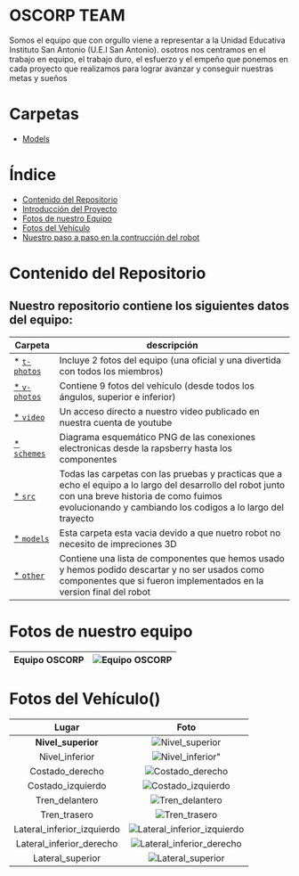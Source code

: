 # OSCORP TEAM
Somos el equipo que con orgullo viene a representar a la Unidad Educativa Instituto San Antonio (U.E.I San Antonio). osotros nos centramos en el trabajo en equipo, el trabajo duro, el esfuerzo y el empeño que ponemos en cada proyecto que realizamos para lograr avanzar y conseguir nuestras metas y sueños

# Carpetas
* [Models](https://github.com/nestoxuy/OSCORP/tree/main/models)
#  Índice

* [Contenido del Repositorio](#contenido-del-repositorio)
* [Introducción del Proyecto](#introducción-del-proyecto)
* [Fotos de nuestro Equipo](#fotos-de-nuestro-Equipo)
* [Fotos del Vehículo](#fotos-del-vehículo)
* [Nuestro paso a paso en la contrucción del robot](#diseño-de-hardware)

# Contenido del Repositorio

## Nuestro repositorio contiene los siguientes datos del equipo:
|Carpeta| descripción|
|------|------|
| * [`t-photos`](https://github.com/nestoxuy/OSCORP/tree/main/t-photos)| Incluye 2 fotos del equipo (una oficial y una divertida con todos los miembros) |
|[* `v-photos`](https://github.com/nestoxuy/OSCORP/tree/main/v-photos) |Contiene 9 fotos del vehículo (desde todos los ángulos, superior e inferior)|
|[* `video`](https://github.com/nestoxuy/OSCORP/tree/main/video) |Un acceso directo a nuestro video publicado en nuestra cuenta de youtube|
|[* `schemes`](https://github.com/nestoxuy/OSCORP/tree/main/schemes) |Diagrama esquemático PNG de las conexiones electronicas desde la rapsberry hasta los componentes|
|[* `src`](https://github.com/nestoxuy/OSCORP/tree/main/src)|Todas las carpetas con las pruebas y practicas que a echo el equipo a lo largo del desarrollo del robot junto con una breve historia de como fuimos evolucionando y cambiando los codigos a lo largo del trayecto|
|[* `models`](https://github.com/nestoxuy/OSCORP/tree/main/models)|Esta carpeta esta vacia devido a que nuetro robot no necesito de impreciones 3D|
|[* `other`](https://github.com/nestoxuy/OSCORP/tree/main/other)|Contiene una lista de componentes que hemos usado y hemos podido descartar y no ser usados como componentes que si fueron implementados en la version final del robot|

# Fotos de nuestro equipo 
|Equipo OSCORP|![Equipo OSCORP](https://github.com/nestoxuy/OSCORP/blob/main/t-photos/Equipo_OSCORP.jpg)|
|-------|-------|

# Fotos del Vehículo()
|Lugar|Foto|
|:----:|:----:|
|**Nivel_superior**| ![Nivel_superior](https://github.com/nestoxuy/OSCORP/blob/main/v-photos/Images/Nivel_superior.jpeg)| 
|Nivel_inferior|![Nivel_inferior"](https://github.com/nestoxuy/OSCORP/blob/main/v-photos/Images/Nivel_inferior.jpeg)| 
|Costado_derecho|![Costado_derecho](https://github.com/nestoxuy/OSCORP/blob/main/v-photos/Images/Costado_derecho.jpeg "Costado_derecho")| 
|Costado_izquierdo|![Costado_izquierdo](https://github.com/nestoxuy/OSCORP/blob/main/v-photos/Images/Costado_izquierdo.jpeg "Costado_izquierdo")|
|Tren_delantero|![Tren_delantero](https://github.com/nestoxuy/OSCORP/blob/main/v-photos/Images/Tren_delantero.jpeg "Tren_delantero")|
|Tren_trasero|![Tren_trasero](https://github.com/nestoxuy/OSCORP/blob/main/v-photos/Images/Tren_trasero.jpeg "Tren_trasero") |
|Lateral_inferior_izquierdo|![Lateral_inferior_izquierdo](https://github.com/nestoxuy/OSCORP/blob/main/v-photos/Images/Lateral_izquierdo_inferior.jpeg "Lateral_inferior_izquierdo") 
|Lateral_inferior_derecho|![Lateral_inferior_derecho](https://github.com/nestoxuy/OSCORP/blob/main/v-photos/Images/Lateral_inferior_derecho.jpeg "Lateral_inferior_derecho")
|Lateral_superior|![Lateral_superior](https://github.com/nestoxuy/OSCORP/blob/main/v-photos/Images/Lateral_superior.jpeg "Lateral_superior")|
